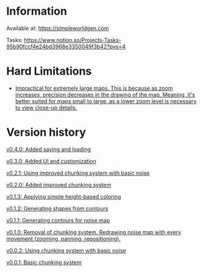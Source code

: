 # Information
Available at: https://simpleworldgen.com

Tasks: https://www.notion.so/Projects-Tasks-95b90fccf4e24bd3968e3350049f3b42?pvs=4

# Hard Limitations
- [Impractical for extremely large maps. This is because as zoom increases, precision decreases in the drawing of the map. Meaning, it's better suited for maps small to large, as a lower zoom level is necessary to view close-up details.](https://gyazo.com/69aa0be214b873100d41c36e17d735fb)

# Version history
[v0.4.0: Added saving and loading](https://gyazo.com/af2092afaf6c2b01e81148fdf5f07a33)

[v0.3.0: Added UI and customization](https://gyazo.com/bb5ba9ddf3790571e857bc8839ce7fec)

[v0.2.1: Using improved chunking system with basic noise](https://gyazo.com/bdc23ecca555e06deb557d2f0e83dfe2)

[v0.2.0: Added improved chunking system](https://gyazo.com/a40b173106a4ad1f92829ef01dbfc36b)

[v0.1.3: Applying simple height-based coloring](https://gyazo.com/0ba271c6433d6fd15b0f1305923c3131)

[v0.1.2: Generating shapes from contours](https://gyazo.com/33e2790b545fe9b07097b85cda4cd60b)

[v0.1.1: Generating contours for noise map](https://gyazo.com/5df468fa2c69e0efa2f148d9922686a0)

[v0.1.0: Removal of chunking system. Redrawing noise map with every movement (zooming, panning, repositioning).](https://gyazo.com/9c01b0b29acd28cc0ee58cd77b4f9e68)

[v0.0.2: Using chunking system with basic noise](https://gyazo.com/4379fa8573ecb0024522b1bcde1a52c2)

[v0.0.1: Basic chunking system](https://gyazo.com/0c5e9109ef345a71506cadc2f073017b)